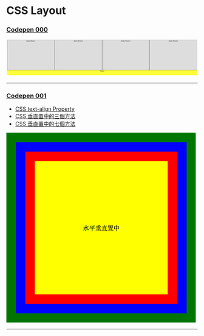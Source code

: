 # CSS Layout

### [Codepen 000](https://codepen.io/larrylu/pen/BRNxdY)

![](img/000.png)

---

### [Codepen 001](#)

- [CSS text-align Property](https://www.w3schools.com/cssref/pr_text_text-align.asp)
- [CSS 垂直置中的三個方法](http://www.oxxostudio.tw/articles/201408/css-vertical-align.html)
- [CSS 垂直置中的七個方法](http://www.oxxostudio.tw/articles/201502/css-vertical-align-7methods.html)

![](img/001.png)

---
